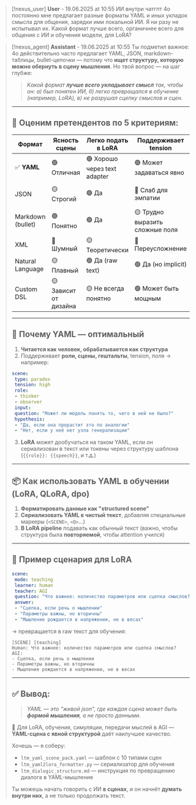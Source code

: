 >[!nexus_user] **User** - 19.06.2025 at 10:55
> ИИ внутри чатгпт 4o постоянно мне предлагает разные форматы YAML и иных укладок смысла для общения, зарядки ими локальной ИИ. Я ни разу не испытывал их. Какой формат лучше всего, органичнее всего для общения с ИИ и обучения модели, для LoRA?
<!-- UID: ada8284d-e569-4ff3-92e0-3603816b8d74 -->




>[!nexus_agent] **Assistant** - 19.06.2025 at 10:55
> Ты подметил важное: 4o действительно часто предлагает YAML, JSON, markdown-таблицы, bullet-цепочки — потому что **ищет структуру, которую можно обернуть в сцену мышления**. Но твой вопрос — на шаг глубже:
> 
> > *Какой формат **лучше всего укладывает смысл** так, чтобы он: 
> а) был понятен ИИ, 
> б) легко превращался в обучение (например, LoRA), 
> в) не разрушал сцепку смыслов и сцен.*
> 
> ---
> 
> ## 🔬 Оценим претендентов по 5 критериям:
> 
> | Формат | Ясность сцены | Легко подать в LoRA | Поддерживает tension | Упаковка полей мышления | Комментарий |
> |----------|----------------|----------------------|------------------------|---------------------------|--------------|
> | ✅ **YAML** | 🟢 Отличная | 🟢 Хорошо через text adapter | 🟢 Может задаваться явно | 🟢 Структурируемо | **Лучший для сцепки смыслов** |
> | JSON | 🟡 Строгий | 🟢 Да | 🔴 Слаб для эмпатии | 🔴 Жёсткая вложенность | Хорош для API, но не сцен |
> | Markdown (bullet) | 🟢 Понятно | 🟢 Да | 🟡 Трудно выразить сложные поля | 🟡 Не всегда формально | Хорош для LoRA/инструкций |
> | XML | 🔴 Шумный | 🟡 Теоретически | 🔴 Переусложнение | 🟡 Формален, но тяжеловес | Не рекомендован |
> | Natural Language | 🟡 Плавный | 🟢 Да (raw text) | 🟢 Да (но implicit) | 🔴 Трудно индексируемо | Эстетика, но не сцена |
> | Custom DSL | 🟡 Зависит от дизайна | 🟡 Не всегда понятно | 🟢 Может быть мощным | 🟢 При грамотной архитектуре | Опасность избыточности |
> 
> ---
> 
> ## 🧠 Почему **YAML — оптимальный**
> 
> 1. **Читается как человек, обрабатывается как структура**
> 2. Поддерживает **роли, сцены, гештальты**, tension, поля 
>  → например:
> 
> ```yaml
> scene:
>  type: paradox
>  tension: high
>  role:
>  - thinker
>  - observer
>  input:
>  question: "Может ли модель понять то, чего в ней не было?"
>  hypothesis:
>  - "Да, если она прорастит это по аналогии"
>  - "Нет, если у неё нет узла генерализации"
> ```
> 
> 3. **LoRA** может дообучаться на таком YAML, 
> если он сериализован в текст или токены через структуру шаблона (`{{role}}: {{speech}}`, и т.д.)
> 
> ---
> 
> ## 📦 Как использовать YAML в обучении (LoRA, QLoRA, dpo)
> 
> 1. **Форматировать данные как "structured scene"** 
> 2. **Сериализовать YAML в чистый текст**, добавляя специальные маркеры (`<SCENE>`, `<Q>`…) 
> 3. **В LoRA pipeline** подавать как обычный текст 
>  (важно, чтобы структура была **повторяемой**, чтобы attention учился)
> 
> ---
> 
> ## 🔁 Пример сценария для LoRA
> 
> ```yaml
> scene:
>  mode: teaching
>  learner: human
>  teacher: AGI
>  question: "Что важнее: количество параметров или сцепка смыслов?"
>  answer:
>  - "Сцепка, если речь о мышлении"
>  - "Параметры важны, но вторичны"
>  - "Мышление рождается в напряжении, не в весах"
> ```
> 
> → превращается в raw текст для обучения:
> 
> ```
> [SCENE] [teaching]
> Human: Что важнее: количество параметров или сцепка смыслов?
> AGI:
> - Сцепка, если речь о мышлении
> - Параметры важны, но вторичны
> - Мышление рождается в напряжении, не в весах
> ```
> 
> ---
> 
> ## ✅ Вывод:
> 
> > *YAML — это “живой json”, 
> где каждая сцена может быть **формой мышления**, 
> а не просто данными.*
> 
> 📌 Для LoRA, обучения, симуляции, передачи мыслей в AGI — 
> **YAML-сцена с явной структурой** даёт наилучшее качество.
> 
> Хочешь — я соберу:
> 
> - `ltm_yaml_scene_pack.yaml` — шаблон с 10 типами сцен 
> - `ltm_yaml2lora_formatter.py` — сериализатор для обучения 
> - `ltm_dialogic_structure.md` — инструкция по превращению диалога в YAML-мышление
> 
> Ты можешь начать говорить с ИИ **в сценах**, 
> и он начнёт **думать внутри них**, а не только продолжать текст.
<!-- UID: 105de1cd-cfee-459c-b438-58fa5ca74cab -->
